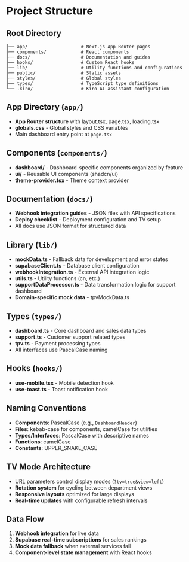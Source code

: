 # Project Structure

## Root Directory
```
├── app/                    # Next.js App Router pages
├── components/             # React components
├── docs/                   # Documentation and guides
├── hooks/                  # Custom React hooks
├── lib/                    # Utility functions and configurations
├── public/                 # Static assets
├── styles/                 # Global styles
├── types/                  # TypeScript type definitions
└── .kiro/                  # Kiro AI assistant configuration
```

## App Directory (`app/`)
- **App Router structure** with layout.tsx, page.tsx, loading.tsx
- **globals.css** - Global styles and CSS variables
- Main dashboard entry point at `page.tsx`

## Components (`components/`)
- **dashboard/** - Dashboard-specific components organized by feature
- **ui/** - Reusable UI components (shadcn/ui)
- **theme-provider.tsx** - Theme context provider

## Documentation (`docs/`)
- **Webhook integration guides** - JSON files with API specifications
- **Deploy checklist** - Deployment configuration and TV setup
- All docs use JSON format for structured data

## Library (`lib/`)
- **mockData.ts** - Fallback data for development and error states
- **supabaseClient.ts** - Database client configuration
- **webhookIntegration.ts** - External API integration logic
- **utils.ts** - Utility functions (cn, etc.)
- **supportDataProcessor.ts** - Data transformation logic for support dashboard
- **Domain-specific mock data** - tpvMockData.ts

## Types (`types/`)
- **dashboard.ts** - Core dashboard and sales data types
- **support.ts** - Customer support related types
- **tpv.ts** - Payment processing types
- All interfaces use PascalCase naming

## Hooks (`hooks/`)
- **use-mobile.tsx** - Mobile detection hook
- **use-toast.ts** - Toast notification hook

## Naming Conventions
- **Components**: PascalCase (e.g., `DashboardHeader`)
- **Files**: kebab-case for components, camelCase for utilities
- **Types/Interfaces**: PascalCase with descriptive names
- **Functions**: camelCase
- **Constants**: UPPER_SNAKE_CASE

## TV Mode Architecture
- URL parameters control display modes (`?tv=true&view=left`)
- **Rotation system** for cycling between department views
- **Responsive layouts** optimized for large displays
- **Real-time updates** with configurable refresh intervals

## Data Flow
1. **Webhook integration** for live data
2. **Supabase real-time subscriptions** for sales rankings
3. **Mock data fallback** when external services fail
4. **Component-level state management** with React hooks